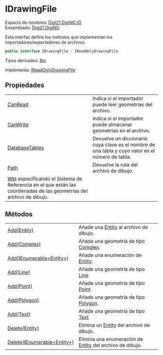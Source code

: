 # IDrawingFile

Espacio de nombres: [Digi21.DigiNG.IO](/digi3d-net/programacion/.net/referencia/digi21.diging/digi21.diging.io/)  
Ensamblado: [Digi21.DigiNG](/digi3d-net/programacion/.net/referencia/digi21.diging.plugin/digi21.diging/)

Esta interfaz define los métodos que implementan los importadores/exportadores de archivos.

```csharp
public interface IDrawingFile : IReadOnlyDrawingFile
```

Tipos derivados: [Bin](/digi3d-net/programacion/.net/referencia/digi21.diging.io.bin/bin.md)

Implementa: [IReadOnlyDrawingFile](/digi3d-net/programacion/.net/referencia/digi21.diging/digi21.diging.io/interfaces/ireadonlydrawingfile/)

## Propiedades

|  |  |
| :--- | :--- |
| [CanRead](/digi3d-net/programacion/.net/referencia/digi21.diging/digi21.diging.io/interfaces/idrawingfile/propiedades/canread.md) | Indica si el importador puede leer geometrías del archivo. |
| [CanWrite](/digi3d-net/programacion/.net/referencia/digi21.diging/digi21.diging.io/interfaces/idrawingfile/propiedades/canwrite.md) | Indica si el importador puede almacenar geometrías en el archivo. |
| [DatabaseTables](/digi3d-net/programacion/.net/referencia/digi21.diging/digi21.diging.io/interfaces/idrawingfile/propiedades/databasetables.md) | Devuelve un diccionario cuya clave es el nombre de una tabla y cuyo valor es el número de tabla. |
| [Path](/digi3d-net/programacion/.net/referencia/digi21.diging/digi21.diging.io/interfaces/ireadonlydrawingfile/propiedades/path.md) | Devuelve la ruta del archivo de dibujo. |
| [Wkt](/digi3d-net/programacion/.net/referencia/digi21.diging/digi21.diging.io/interfaces/idrawingfile/propiedades/wkt.md) especificando el Sistema de Referencia en el que están las coordenadas de las geometrías del archivo de dibujo. |

## Métodos

|  |  |
| :--- | :--- |
| [Add\(Entity\)](metodos/add.md#add-entity) | Añade una [Entity](/digi3d-net/programacion/.net/referencia/digi21.diging/digi21.diging.entities/clases/entity/) al archivo de dibujo. |
| [Add\(Complex\)](metodos/add.md#add-complex) | Añade una geometría de tipo [Complex](/digi3d-net/programacion/.net/referencia/digi21.diging/digi21.diging.entities/clases/complex/). |
| [Add\(IEnumerable&lt;Entity&gt;\)](metodos/add.md#add-ienumerable-less-than-entity-greater-than) | Añade una enumeración de [Entity](/digi3d-net/programacion/.net/referencia/digi21.diging/digi21.diging.entities/clases/entity/). |
| [Add\(Line\)](metodos/add.md#add-line) | Añade una geometría de tipo [Line](/digi3d-net/programacion/.net/referencia/digi21.diging/digi21.diging.entities/clases/vertexpointer/propiedades/line.md). |
| [Add\(Point\)](metodos/add.md#add-point) | Añade una geometría de tipo [Point](/digi3d-net/programacion/.net/referencia/digi21.diging/digi21.diging.entities/clases/point/). |
| [Add\(Polygon\)](metodos/add.md#add-polygon) | Añade una geometría de tipo [Polygon](/digi3d-net/programacion/.net/referencia/digi21.diging/digi21.diging.entities/clases/polygon/). |
| [Add\(Text\)](metodos/add.md#add-text) | Añade una geometría de tipo [Text](/digi3d-net/programacion/.net/referencia/digi21.diging/digi21.diging.entities/clases/text/). |
| [Delete\(Entity\)](metodos/delete.md#delete-entity) | Elimina un [Entity](/digi3d-net/programacion/.net/referencia/digi21.diging/digi21.diging.entities/clases/entity/) del archivo de dibujo. |
| [Delete\(IEnumerable&lt;Entity&gt;\)](metodos/delete.md#delete-ienumerable-less-than-entity-greater-than) | Elimina una enumeración de [Entity](/digi3d-net/programacion/.net/referencia/digi21.diging/digi21.diging.entities/clases/entity/) del archivo de dibujo. |

